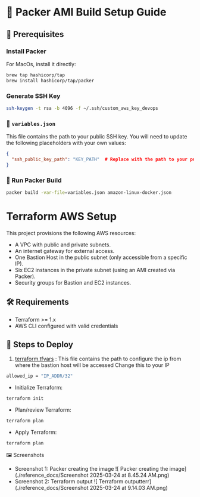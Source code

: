 # 🚀 Packer AMI Build Setup Guide

## 📄 Prerequisites

### Install Packer

For MacOs, install it directly:

```bash
brew tap hashicorp/tap
brew install hashicorp/tap/packer
```

### Generate SSH Key
```bash
ssh-keygen -t rsa -b 4096 -f ~/.ssh/custom_aws_key_devops
```

### 📝 `variables.json`

This file contains the path to your public SSH key. You will need to update the following placeholders with your own values:

```json
{
  "ssh_public_key_path": "KEY_PATH"  # Replace with the path to your public SSH key
}
```
### 🚀 Run Packer Build
```bash
packer build -var-file=variables.json amazon-linux-docker.json
```

# Terraform AWS Setup

This project provisions the following AWS resources:

- A VPC with public and private subnets.
- An internet gateway for external access.
- One Bastion Host in the public subnet (only accessible from a specific IP).
- Six EC2 instances in the private subnet (using an AMI created via Packer).
- Security groups for Bastion and EC2 instances.

## 🛠️ Requirements

- Terraform >= 1.x
- AWS CLI configured with valid credentials

## 📜 Steps to Deploy

1. [terraform.tfvars](terraform-aws-setup/terraform.tfvars) :
This file contains the path to configure the ip from where the bastion host will be accessed
Change this to your IP
```bash
allowed_ip = "IP_ADDR/32"
```

- Initialize Terraform:
```bash
terraform init
```

- Plan/review Terraform:
```bash
terraform plan
```

- Apply Terraform:
```bash
terraform plan
```

🖼️ Screenshots

- Screenshot 1: Packer creating the image
![ Packer creating the image](./reference_docs/Screenshot 2025-03-24 at 8.45.24 AM.png)
- Screenshot 2: Terraform output
![ Terraform outputterr](./reference_docs/Screenshot 2025-03-24 at 9.14.03 AM.png)
